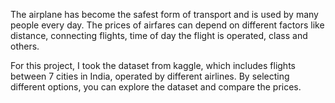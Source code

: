 The airplane has become the safest form of transport and is used by many people every day. The prices of airfares can depend on different factors like distance, connecting flights, time of day the flight is operated, class and others.



For this project, I took the dataset from kaggle, which includes flights between 7 cities in India, operated by different airlines. By selecting different options, you can explore the dataset and compare the prices.

